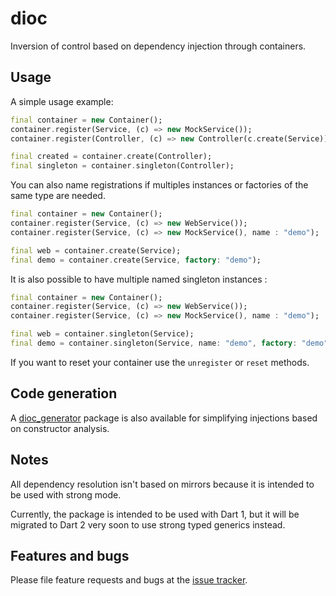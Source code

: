 # dioc

Inversion of control based on dependency injection through containers.

## Usage

A simple usage example:

```dart
final container = new Container();
container.register(Service, (c) => new MockService());
container.register(Controller, (c) => new Controller(c.create(Service)));

final created = container.create(Controller);
final singleton = container.singleton(Controller);
```

You can also name registrations if multiples instances or factories of the same type are needed.

```dart
final container = new Container();
container.register(Service, (c) => new WebService());
container.register(Service, (c) => new MockService(), name : "demo");

final web = container.create(Service);
final demo = container.create(Service, factory: "demo");
```

It is also possible to have multiple named singleton instances :

```dart
final container = new Container();
container.register(Service, (c) => new WebService());
container.register(Service, (c) => new MockService(), name : "demo");

final web = container.singleton(Service);
final demo = container.singleton(Service, name: "demo", factory: "demo");
```

If you want to reset your container use the `unregister` or `reset` methods.

## Code generation

A [dioc_generator](../dioc_generator) package is also available for simplifying injections based on constructor analysis. 

## Notes

All dependency resolution isn't based on mirrors because it is intended to be used with strong mode.

Currently, the package is intended to be used with Dart 1, but it will be migrated to Dart 2 very soon to use strong typed generics instead.

## Features and bugs

Please file feature requests and bugs at the [issue tracker][tracker].

[tracker]: https://github.com/aloisdeniel/dioc/issues
